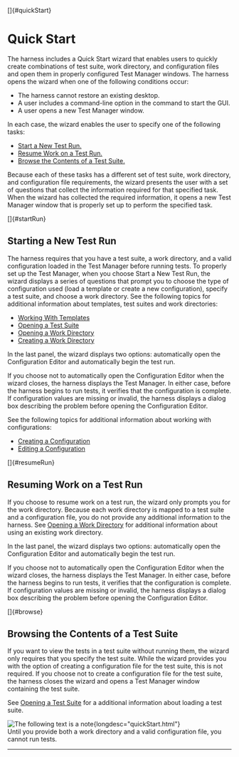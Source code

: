 <!---
  $Id$

  Copyright (c) 2001, 2024, Oracle and/or its affiliates. All rights reserved.
  DO NOT ALTER OR REMOVE COPYRIGHT NOTICES OR THIS FILE HEADER.

  This code is free software; you can redistribute it and/or modify it
  under the terms of the GNU General Public License version 2 only, as
  published by the Free Software Foundation.  Oracle designates this
  particular file as subject to the "Classpath" exception as provided
  by Oracle in the LICENSE file that accompanied this code.

  This code is distributed in the hope that it will be useful, but WITHOUT
  ANY WARRANTY; without even the implied warranty of MERCHANTABILITY or
  FITNESS FOR A PARTICULAR PURPOSE.  See the GNU General Public License
  version 2 for more details (a copy is included in the LICENSE file that
  accompanied this code).

  You should have received a copy of the GNU General Public License version
  2 along with this work; if not, write to the Free Software Foundation,
  Inc., 51 Franklin St, Fifth Floor, Boston, MA 02110-1301 USA.

  Please contact Oracle, 500 Oracle Parkway, Redwood Shores, CA 94065 USA
  or visit www.oracle.com if you need additional information or have any
  questions.
-->

[]{#quickStart}

# Quick Start

The harness includes a Quick Start wizard that enables users to quickly create combinations of test
suite, work directory, and configuration files and open them in properly configured Test Manager
windows. The harness opens the wizard when one of the following conditions occur:

-   The harness cannot restore an existing desktop.
-   A user includes a command-line option in the command to start the GUI.
-   A user opens a new Test Manager window.

In each case, the wizard enables the user to specify one of the following tasks:

-   [Start a New Test Run.](#startRun)
-   [Resume Work on a Test Run.](#resumeRun)
-   [Browse the Contents of a Test Suite.](#browse)

Because each of these tasks has a different set of test suite, work directory, and configuration
file requirements, the wizard presents the user with a set of questions that collect the information
required for that specified task. When the wizard has collected the required information, it opens a
new Test Manager window that is properly set up to perform the specified task.

[]{#startRun}

## Starting a New Test Run

The harness requires that you have a test suite, a work directory, and a valid configuration loaded
in the Test Manager before running tests. To properly set up the Test Manager, when you choose Start
a New Test Run, the wizard displays a series of questions that prompt you to choose the type of
configuration used (load a template or create a new configuration), specify a test suite, and choose
a work directory. See the following topics for additional information about templates, test suites
and work directories:

-   [Working With Templates](../templates/usingTemplate.html)
-   [Opening a Test Suite](openTestSuite.html)
-   [Opening a Work Directory](openDirectory.html)
-   [Creating a Work Directory](createDirectory.html)

In the last panel, the wizard displays two options: automatically open the Configuration Editor and
automatically begin the test run.

If you choose not to automatically open the Configuration Editor when the wizard closes, the harness
displays the Test Manager. In either case, before the harness begins to run tests, it verifies that
the configuration is complete. If configuration values are missing or invalid, the harness displays
a dialog box describing the problem before opening the Configuration Editor.

See the following topics for additional information about working with configurations:

-   [Creating a Configuration](../confEdit/createConfiguration.html)
-   [Editing a Configuration](../confEdit/editConfiguration.html)

[]{#resumeRun}

## Resuming Work on a Test Run

If you choose to resume work on a test run, the wizard only prompts you for the work directory.
Because each work directory is mapped to a test suite and a configuration file, you do not provide
any additional information to the harness. See [Opening a Work Directory](openDirectory.html) for
additional information about using an existing work directory.

In the last panel, the wizard displays two options: automatically open the Configuration Editor and
automatically begin the test run.

If you choose not to automatically open the Configuration Editor when the wizard closes, the harness
displays the Test Manager. In either case, before the harness begins to run tests, it verifies that
the configuration is complete. If configuration values are missing or invalid, the harness displays
a dialog box describing the problem before opening the Configuration Editor.

[]{#browse}

## Browsing the Contents of a Test Suite

If you want to view the tests in a test suite without running them, the wizard only requires that
you specify the test suite. While the wizard provides you with the option of creating a
configuration file for the test suite, this is not required. If you choose not to create a
configuration file for the test suite, the harness closes the wizard and opens a Test Manager window
containing the test suite.

See [Opening a Test Suite](openTestSuite.html) for a additional information about loading a test
suite.

![The following text is a note](../../images/hg_note.gif){longdesc="quickStart.html"}\
Until you provide both a work directory and a valid configuration file, you cannot run tests.

----------------------------------------------------------------------------------------------------


